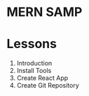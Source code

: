 # MERN SAMP 

# Lessons 
1. Introduction
2. Install Tools
3. Create React App
4. Create Git Repository